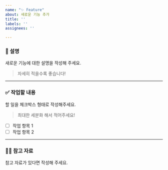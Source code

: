 ```yaml
---
name: "✨ Feature"
about: 새로운 기능 추가
title: ''
labels: ''
assignees: ''

---
```


### 📄 설명
새로운 기능에 대한 설명을 작성해 주세요.
> 자세히 적을수록 좋습니다!

---

### ✅ 작업할 내용
할 일을 체크박스 형태로 작성해주세요.
> 최대한 세분화 해서 적어주세요!
- [ ] 작업 항목 1
- [ ] 작업 항목 2

---

### 🙋🏻 참고 자료
참고 자료가 있다면 작성해 주세요.
